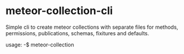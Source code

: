 # meteor-collection-cli
Simple cli to create meteor collections with separate files for methods, permissions, publications, schemas, fixitures and defaults.

usage:
-$ meteor-collection <collection-name>


